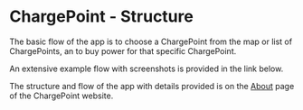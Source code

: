 # ChargePoint - Structure

The basic flow of the app is to choose a ChargePoint from the map or list of ChargePoints, an to buy power for that specific ChargePoint.

An extensive example flow with screenshots is provided in the link below.

The structure and flow of the app with details provided is on the [About](https://artmaguire.github.io/about.html#flow) page of the ChargePoint website.

